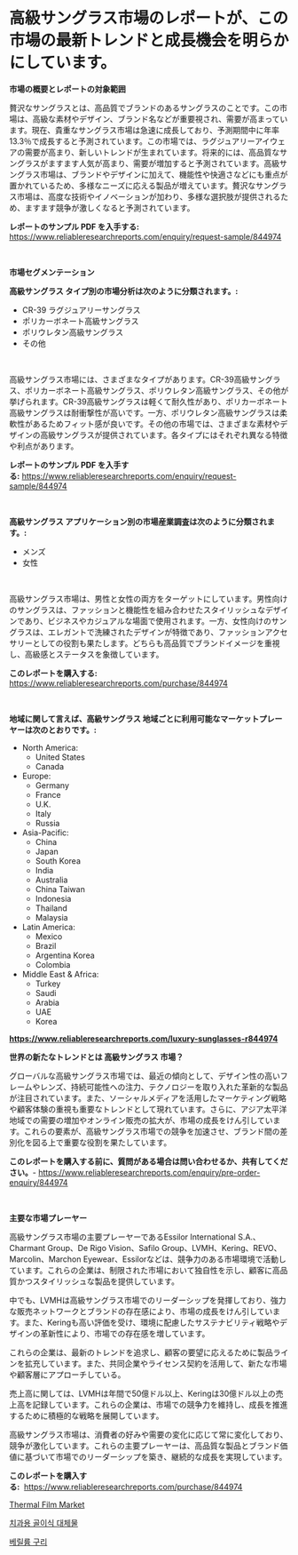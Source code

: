<p><h1>高級サングラス市場のレポートが、この市場の最新トレンドと成長機会を明らかにしています。</h1></p><p><strong>市場の概要とレポートの対象範囲</strong></p>
<p><p>贅沢なサングラスとは、高品質でブランドのあるサングラスのことです。この市場は、高級な素材やデザイン、ブランド名などが重要視され、需要が高まっています。現在、貴重なサングラス市場は急速に成長しており、予測期間中に年率13.3％で成長すると予測されています。この市場では、ラグジュアリーアイウェアの需要が高まり、新しいトレンドが生まれています。将来的には、高品質なサングラスがますます人気が高まり、需要が増加すると予測されています。高級サングラス市場は、ブランドやデザインに加えて、機能性や快適さなどにも重点が置かれているため、多様なニーズに応える製品が増えています。贅沢なサングラス市場は、高度な技術やイノベーションが加わり、多様な選択肢が提供されるため、ますます競争が激しくなると予測されています。</p></p>
<p><strong>レポートのサンプル PDF を入手する:</strong> <a href="https://www.reliableresearchreports.com/enquiry/request-sample/844974">https://www.reliableresearchreports.com/enquiry/request-sample/844974</a></p>
<p>&nbsp;</p>
<p><strong>市場セグメンテーション</strong></p>
<p><strong>高級サングラス タイプ別の市場分析は次のように分類されます。:</strong></p>
<p><ul><li>CR-39 ラグジュアリーサングラス</li><li>ポリカーボネート高級サングラス</li><li>ポリウレタン高級サングラス</li><li>その他</li></ul></p>
<p>&nbsp;</p>
<p><p>高級サングラス市場には、さまざまなタイプがあります。CR-39高級サングラス、ポリカーボネート高級サングラス、ポリウレタン高級サングラス、その他が挙げられます。CR-39高級サングラスは軽くて耐久性があり、ポリカーボネート高級サングラスは耐衝撃性が高いです。一方、ポリウレタン高級サングラスは柔軟性があるためフィット感が良いです。その他の市場では、さまざまな素材やデザインの高級サングラスが提供されています。各タイプにはそれぞれ異なる特徴や利点があります。</p></p>
<p><strong>レポートのサンプル PDF を入手する:</strong>&nbsp;<a href="https://www.reliableresearchreports.com/enquiry/request-sample/844974">https://www.reliableresearchreports.com/enquiry/request-sample/844974</a></p>
<p>&nbsp;</p>
<p><strong> 高級サングラス アプリケーション別の市場産業調査は次のように分類されます。:</strong></p>
<p><ul><li>メンズ</li><li>女性</li></ul></p>
<p>&nbsp;</p>
<p><p>高級サングラス市場は、男性と女性の両方をターゲットにしています。男性向けのサングラスは、ファッションと機能性を組み合わせたスタイリッシュなデザインであり、ビジネスやカジュアルな場面で使用されます。一方、女性向けのサングラスは、エレガントで洗練されたデザインが特徴であり、ファッションアクセサリーとしての役割も果たします。どちらも高品質でブランドイメージを重視し、高級感とステータスを象徴しています。</p></p>
<p><strong>このレポートを購入する:</strong>&nbsp; <a href="https://www.reliableresearchreports.com/purchase/844974">https://www.reliableresearchreports.com/purchase/844974</a></p>
<p>&nbsp;</p>
<p><strong>地域に関して言えば、高級サングラス 地域ごとに利用可能なマーケットプレーヤーは次のとおりです。:</strong></p>
<p><ul>
    <li>
        North America:
        <ul>
            <li>United States</li>
            <li>Canada</li>
        </ul>
    </li>
    <li>
        Europe:
        <ul>
            <li>Germany</li>
            <li>France</li>
            <li>U.K.</li>
            <li>Italy</li>
            <li>Russia</li>
        </ul>
    </li>
    <li>
        Asia-Pacific:
        <ul>
            <li>China</li>
            <li>Japan</li>
            <li>South Korea</li>
            <li>India</li>
            <li>Australia</li>
            <li>China Taiwan</li>
            <li>Indonesia</li>
            <li>Thailand</li>
            <li>Malaysia</li>
        </ul>
    </li>
    <li>
        Latin America:
        <ul>
            <li>Mexico</li>
            <li>Brazil</li>
            <li>Argentina Korea</li>
            <li>Colombia</li>
        </ul>
    </li>
    <li>
        Middle East & Africa:
        <ul>
            <li>Turkey</li>
            <li>Saudi</li>
            <li>Arabia</li>
            <li>UAE</li>
            <li>Korea</li>
        </ul>
    </li>
    </ul></p>
<p><strong><a href="https://www.reliableresearchreports.com/luxury-sunglasses-r844974">https://www.reliableresearchreports.com/luxury-sunglasses-r844974</a></strong>&nbsp;</p>
<p><strong>世界の新たなトレンドとは 高級サングラス 市場？</strong></p>
<p><p>グローバルな高級サングラス市場では、最近の傾向として、デザイン性の高いフレームやレンズ、持続可能性への注力、テクノロジーを取り入れた革新的な製品が注目されています。また、ソーシャルメディアを活用したマーケティング戦略や顧客体験の重視も重要なトレンドとして現れています。さらに、アジア太平洋地域での需要の増加やオンライン販売の拡大が、市場の成長をけん引しています。これらの要素が、高級サングラス市場での競争を加速させ、ブランド間の差別化を図る上で重要な役割を果たしています。</p></p>
<p><strong>このレポートを購入する前に、質問がある場合は問い合わせるか、共有してください。</strong>- <a href="https://www.reliableresearchreports.com/enquiry/pre-order-enquiry/844974">https://www.reliableresearchreports.com/enquiry/pre-order-enquiry/844974</a></p>
<p>&nbsp;</p>
<p><strong>主要な市場プレーヤー</strong></p>
<p><p>高級サングラス市場の主要プレーヤーであるEssilor International S.A.、Charmant Group、De Rigo Vision、Safilo Group、LVMH、Kering、REVO、Marcolin、Marchon Eyewear、Essilorなどは、競争力のある市場環境で活動しています。これらの企業は、制限された市場において独自性を示し、顧客に高品質かつスタイリッシュな製品を提供しています。</p><p>中でも、LVMHは高級サングラス市場でのリーダーシップを発揮しており、強力な販売ネットワークとブランドの存在感により、市場の成長をけん引しています。また、Keringも高い評価を受け、環境に配慮したサステナビリティ戦略やデザインの革新性により、市場での存在感を増しています。</p><p>これらの企業は、最新のトレンドを追求し、顧客の要望に応えるために製品ラインを拡充しています。また、共同企業やライセンス契約を活用して、新たな市場や顧客層にアプローチしている。</p><p>売上高に関しては、LVMHは年間で50億ドル以上、Keringは30億ドル以上の売上高を記録しています。これらの企業は、市場での競争力を維持し、成長を推進するために積極的な戦略を展開しています。</p><p>高級サングラス市場は、消費者の好みや需要の変化に応じて常に変化しており、競争が激化しています。これらの主要プレーヤーは、高品質な製品とブランド価値に基づいて市場でのリーダーシップを築き、継続的な成長を実現しています。</p></p>
<p><strong>このレポートを購入する:</strong>&nbsp;&nbsp;<a href="https://www.reliableresearchreports.com/purchase/844974">https://www.reliableresearchreports.com/purchase/844974</a></p>
<p><p><a href="https://artistic-helicopter-ca9.notion.site/Thermal-Film-Market-Research-Report-Provides-thorough-Industry-Overview-which-offers-an-In-Depth-An-8bed9bf7f4c74f7ca175c49075b8cc39">Thermal Film Market</a></p><p><a href="https://github.com/GabrielBlanda5656/Market-Research-Report-List-1/blob/main/286561319535.md">치과용 골이식 대체물</a></p><p><a href="https://github.com/CorEmtymerich56566/Market-Research-Report-List-1/blob/main/848386919536.md">베릴륨 구리</a></p></p>